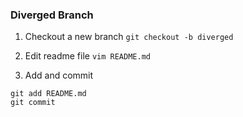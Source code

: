 ### Diverged Branch
1. Checkout a new branch
`git checkout -b diverged`

2. Edit readme file
`vim README.md`

3. Add and commit
```
git add README.md
git commit
```
